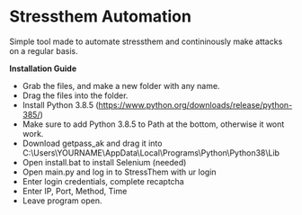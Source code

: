 # Stressthem Automation


Simple tool made to automate stressthem and contininously make attacks on a regular basis.

**Installation Guide**

- Grab the files, and make a new folder with any name.
- Drag the files into the folder.
- Install Python 3.8.5 (https://www.python.org/downloads/release/python-385/)
- Make sure to add Python 3.8.5 to Path at the bottom, otherwise it wont work.
- Download getpass_ak and drag it into C:\Users\YOURNAME\AppData\Local\Programs\Python\Python38\Lib
- Open install.bat to install Selenium (needed)
- Open main.py and log in to StressThem with ur login
- Enter login credentials, complete recaptcha
- Enter IP, Port, Method, Time
- Leave program open.
